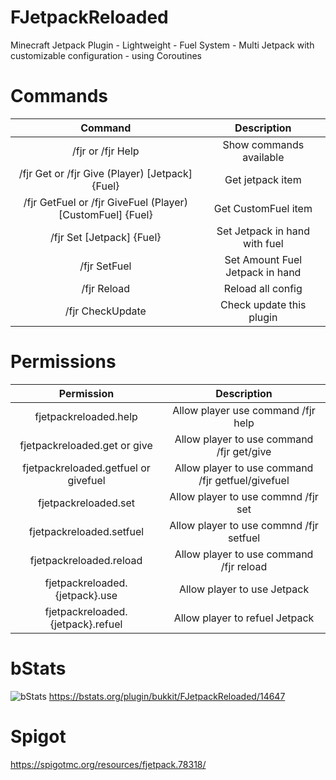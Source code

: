 # FJetpackReloaded
Minecraft Jetpack Plugin - Lightweight - Fuel System - Multi Jetpack with customizable configuration - using Coroutines

# Commands

| Command | Description  |
|  :---:  |     :-:      |
| /fjr or /fjr Help | Show commands available |
| /fjr Get or /fjr Give (Player) [Jetpack] {Fuel} | Get jetpack item |
| /fjr GetFuel or /fjr GiveFuel (Player) [CustomFuel] {Fuel} | Get CustomFuel item |
| /fjr Set [Jetpack] {Fuel} | Set Jetpack in hand with fuel |
| /fjr SetFuel <Amount> | Set Amount Fuel Jetpack in hand |
| /fjr Reload | Reload all config |
| /fjr CheckUpdate | Check update this plugin |

# Permissions
| Permission | Description |
|   :---:    |     :-:     |
| fjetpackreloaded.help | Allow player use command /fjr help |
| fjetpackreloaded.get or give | Allow player to use command /fjr get/give <name> |
| fjetpackreloaded.getfuel or givefuel | Allow player to use command /fjr getfuel/givefuel <name> |
| fjetpackreloaded.set | Allow player to use commnd /fjr set <jetpack> |
| fjetpackreloaded.setfuel | Allow player to use commnd /fjr setfuel <amount> |
| fjetpackreloaded.reload | Allow player to use command /fjr reload |
| fjetpackreloaded.{jetpack}.use | Allow player to use Jetpack |
| fjetpackreloaded.{jetpack}.refuel | Allow player to refuel Jetpack |

 
# bStats
![bStats](https://bstats.org/signatures/bukkit/FJetpackReloaded.svg)
https://bstats.org/plugin/bukkit/FJetpackReloaded/14647
  
# Spigot
https://spigotmc.org/resources/fjetpack.78318/
